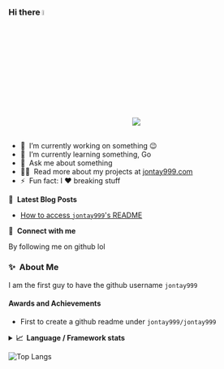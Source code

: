

### Hi there <a href="https://jontay999.com/"><img src="https://media.giphy.com/media/hvRJCLFzcasrR4ia7z/giphy.gif" width="5%"></a>

<div align="center">
<img src="https://profile-counter.glitch.me/jontay999/count.svg">
</div>
</br>

- 🔭 &nbsp;I’m currently working on something  :wink:
- 🌱 &nbsp;I’m currently learning something, Go
- 💬 &nbsp;Ask me about something
- 👨‍💻 &nbsp;Read more about my projects at [jontay999.com](https://www.jontay999.com/#portfolio)
- ⚡ &nbsp;Fun fact: I :heart: breaking stuff

📕 &nbsp;**Latest Blog Posts**
<!-- BLOG-POST-LIST:START -->
- [How to access `jontay999`'s README](https://github.com/jontay999/jontay999)
<!-- BLOG-POST-LIST:END -->

🔗 &nbsp;**Connect with me**
<p align="left">
By following me on github lol
</p>

  
### ✨&nbsp; About Me

I am the first guy to have the github username `jontay999`

#### Awards and Achievements
- First to create a github readme under `jontay999/jontay999`


<details>
  <summary><b>📈&nbsp;&nbsp;Language&nbsp;/&nbsp;Framework stats</b></summary>
  <br/>
  <a href='https://profile.codersrank.io/user/jontay999/'>
  <img src='http://cr-skills-chart-widget.azurewebsites.net/api/api?username=jontay999&padding=30&skills=angular,batchfile,c,C%23,coffeescript,dart,go,html,json,java,javascript,less,mysql,php,pandas,perl,python,reactjs,scss,shell,svelte,swift,typescript,vue'>
  </a>

</details>

<img alt='analytics' src='https://profile-counter.glitch.me/jontay999/count.svg' width='0px'>


<!-- ![Jon's GitHub stats](https://github-readme-stats.vercel.app/api?username=jontay999&show_icons=true&theme=radical) -->
![Top Langs](https://github-readme-stats.vercel.app/api/top-langs/?theme=transparent&username=jontay999&size_weight=0.5&count_weight=0.5&hide=jupyter%20notebook,batchfile&layout=compact&langs_count=6&card_width=400)



